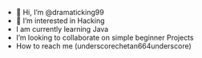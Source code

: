 - 👋 Hi, I’m @dramaticking99
- 👀 I’m interested in Hacking
- I am currently learning Java
- I’m looking to collaborate on simple beginner Projects
- How to reach me (underscorechetan664underscore) 

